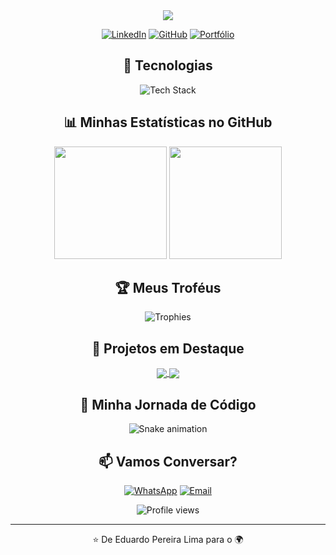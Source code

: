 <div align="center">
  <img src="https://readme-typing-svg.herokuapp.com/?lines=Olá,+Eu+sou+Eduardo+Pereira+Lima;Desenvolvedor+Front-End+em+Ascensão&center=true&size=25">
</div>

<p align="center">
  <a href="https://linkedin.com/in/seu-perfil-linkedin"><img src="https://img.shields.io/badge/-LinkedIn-0077B5?style=for-the-badge&logo=linkedin&logoColor=white" alt="LinkedIn"></a>
  <a href="https://github.com/Eduardopereira11967484018"><img src="https://img.shields.io/badge/-GitHub-181717?style=for-the-badge&logo=github&logoColor=white" alt="GitHub"></a>
  <a href="https://eduardopereira-dev.vercel.app/"><img src="https://img.shields.io/badge/-Portfólio-000000?style=for-the-badge&logo=react&logoColor=white" alt="Portfólio"></a>
</p>

<h2 align="center">🚀 Tecnologias</h2>

<p align="center">
  <img src="https://skillicons.dev/icons?i=html,css,js,ts,react,nextjs,angular,vue,nodejs,jest,docker,git,tailwind,styledcomponents&perline=7" alt="Tech Stack" />
</p>

<h2 align="center">📊 Minhas Estatísticas no GitHub</h2>

<div align="center">
  <img height="180em" src="https://github-readme-stats.vercel.app/api?username=Eduardopereira11967484018&show_icons=true&theme=radical&include_all_commits=true&count_private=true"/>
  <img height="180em" src="https://github-readme-stats.vercel.app/api/top-langs/?username=Eduardopereira11967484018&layout=compact&langs_count=7&theme=radical"/>
</div>

<h2 align="center">🏆 Meus Troféus</h2>

<p align="center">
  <img src="https://github-profile-trophy.vercel.app/?username=Eduardopereira11967484018&theme=darkhub&column=7&no-frame=true&no-bg=true" alt="Trophies" />
</p>

<h2 align="center">🌟 Projetos em Destaque</h2>

<div align="center">
  <a href="https://e-play-games.vercel.app/">
    <img align="center" src="https://github-readme-stats.vercel.app/api/pin/?username=Eduardopereira11967484018&repo=EPlay-gemas&theme=radical" />
  </a>
  <a href="https://wearther-app-eduardo.vercel.app/">
    <img align="center" src="https://github-readme-stats.vercel.app/api/pin/?username=Eduardopereira11967484018&repo=wearther-app&theme=radical" />
  </a>
</div>

<h2 align="center">🎨 Minha Jornada de Código</h2>

<div align="center">
  <img src="https://github.com/Eduardopereira11967484018/Eduardopereira11967484018/blob/output/github-contribution-grid-snake.svg" alt="Snake animation" />
</div>

<h2 align="center">📫 Vamos Conversar?</h2>

<p align="center">
  <a href="https://wa.me/5511967484018"><img src="https://img.shields.io/badge/-WhatsApp-25D366?style=for-the-badge&logo=whatsapp&logoColor=white" alt="WhatsApp"></a>
  <a href="mailto:eduardopereira.lima@yahoo.com"><img src="https://img.shields.io/badge/-Email-D14836?style=for-the-badge&logo=gmail&logoColor=white" alt="Email"></a>
</p>

<div align="center">
  <img src="https://komarev.com/ghpvc/?username=Eduardopereira11967484018&color=blueviolet&style=for-the-badge" alt="Profile views" />
</div>

---

<p align="center">⭐️ De Eduardo Pereira Lima para o 🌍</p>

